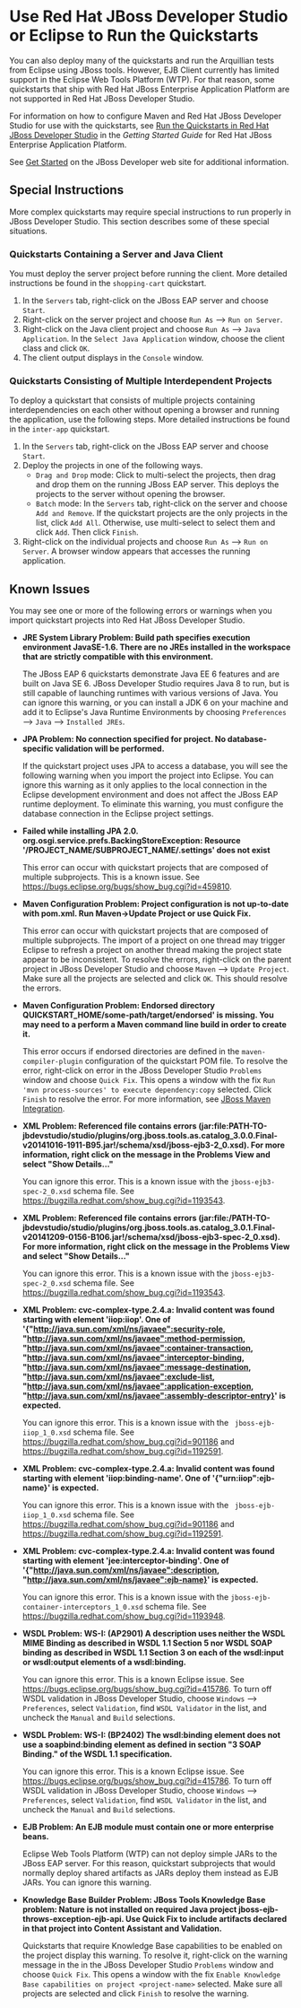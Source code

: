 Use Red Hat JBoss Developer Studio or Eclipse to Run the Quickstarts
============================================================

You can also deploy many of the quickstarts and run the Arquillian tests from Eclipse using JBoss tools. However, EJB Client currently has limited support in the Eclipse Web Tools Platform (WTP). For that reason, some quickstarts that ship with Red Hat JBoss Enterprise Application Platform are not supported in Red Hat JBoss Developer Studio.

For information on how to configure Maven and Red Hat JBoss Developer Studio for use with the quickstarts, see [Run the Quickstarts in Red Hat JBoss Developer Studio](https://access.redhat.com/documentation/en-US/JBoss_Enterprise_Application_Platform/6.4/html-single/Getting_Started_Guide/index.html#Run_the_Quickstarts_in_JBoss_Developer_Studio1 "Run the Quickstarts in Red Hat JBoss Developer Studio") in the _Getting Started Guide_ for Red Hat JBoss Enterprise Application Platform. 

See [Get Started](http://www.jboss.org/get-started/ "Get Started") on the JBoss Developer web site for additional information.

Special Instructions
------------

More complex quickstarts may require special instructions to run properly in JBoss Developer Studio. This section describes some of these special situations.

### Quickstarts Containing a Server and Java Client

You must deploy the server project before running the client. More detailed instructions be found in the `shopping-cart` quickstart. 

1. In the `Servers` tab, right-click on the JBoss EAP server and choose `Start`.
2. Right-click on the server project and choose `Run As` --> `Run on Server`.
3. Right-click on the Java client project and choose `Run As` --> `Java Application`. In the `Select Java Application` window, choose the client class and click `OK`. 
4. The client output displays in the `Console` window.

### Quickstarts Consisting of Multiple Interdependent Projects

To deploy a quickstart that consists of multiple projects containing interdependencies on each other without opening a browser and running the application, use the following steps. More detailed instructions be found in the `inter-app` quickstart. 

1. In the `Servers` tab, right-click on the JBoss EAP server and choose `Start`.
2. Deploy the projects in one of the following ways.
   * `Drag and Drop` mode: Click to multi-select the projects, then drag and drop them on the running JBoss EAP server. This deploys the projects to the server without opening the browser.
   * `Batch` mode: In the `Servers` tab, right-click on the server and choose `Add and Remove`. If the quickstart projects are the only projects in the list, click `Add All`. Otherwise, use multi-select to select them and click `Add`. Then click `Finish`.
3. Right-click on the individual projects and choose `Run As` --> `Run on Server`. A browser window appears that accesses the running application.


Known Issues
------------

You may see one or more of the following errors or warnings when you import quickstart projects into Red Hat JBoss Developer Studio.

* **JRE System Library Problem: Build path specifies execution environment JavaSE-1.6. There are no JREs installed in the workspace that are strictly compatible with this environment.**

    The JBoss EAP 6 quickstarts demonstrate Java EE 6 features and are built on Java SE 6. JBoss Developer Studio requires Java 8 to run, but is still capable of launching runtimes with various versions of Java. You can ignore this warning, or you can install a JDK 6 on your machine and add it to Eclipse's Java Runtime Environments by choosing `Preferences` --> `Java` --> `Installed JREs`.

* **JPA Problem: No connection specified for project. No database-specific validation will be performed.**

    If the quickstart project uses JPA to access a database, you will see the following warning when you import the project into Eclipse. You can ignore this warning as it only applies to the local connection in the Eclipse development environment and does not affect the JBoss EAP runtime deployment. To eliminate this warning, you must configure the database connection in the Eclipse project settings.

* **Failed while installing JPA 2.0.   org.osgi.service.prefs.BackingStoreException: Resource '/PROJECT_NAME/SUBPROJECT_NAME/.settings' does not exist**

     This error can occur with quickstart projects that are composed of multiple subprojects. This is a known issue. See https://bugs.eclipse.org/bugs/show_bug.cgi?id=459810.

* **Maven Configuration Problem: Project configuration is not up-to-date with pom.xml. Run Maven->Update Project or use Quick Fix.**

    This error can occur with quickstart projects that are composed of multiple subprojects. The import of a project on one thread may trigger Eclipse to refresh a project on another thread making the project state appear to be inconsistent. To resolve the errors, right-click on the parent project in JBoss Developer Studio and choose `Maven` --> `Update Project`. Make sure all the projects are selected and click `OK`. This should resolve the errors.

* **Maven Configuration Problem: Endorsed directory QUICKSTART_HOME/some-path/target/endorsed' is missing. You may need to a perform a Maven command line build in order to create it.**
   
    This error occurs if endorsed directories are defined in the `maven-compiler-plugin` configuration of the quickstart POM file. To resolve the error, right-click on error in the JBoss Developer Studio `Problems` window and choose `Quick Fix`. This opens a window with the fix `Run 'mvn process-sources' to execute dependency:copy` selected. Click `Finish` to resolve the error. For more information, see [JBoss Maven Integration](http://docs.jboss.org/tools/whatsnew/maven/maven-news-3.3.0.CR1.html).
    
* **XML Problem: Referenced file contains errors (jar:file:PATH-TO-jbdevstudio/studio/plugins/org.jboss.tools.as.catalog_3.0.0.Final-v20141016-1911-B95.jar!/schema/xsd/jboss-ejb3-2_0.xsd).  For more information, right click on the message in the Problems View and select "Show Details..."**

    You can ignore this error. This is a known issue with the `jboss-ejb3-spec-2_0.xsd` schema file. See <https://bugzilla.redhat.com/show_bug.cgi?id=1193543>.

* **XML Problem: Referenced file contains errors (jar:file:/PATH-TO-jbdevstudio/studio/plugins/org.jboss.tools.as.catalog_3.0.1.Final-v20141209-0156-B106.jar!/schema/xsd/jboss-ejb3-spec-2_0.xsd).  For more information, right click on the message in the Problems View and select "Show Details..."**

    You can ignore this error. This is a known issue with the `jboss-ejb3-spec-2_0.xsd` schema file. See <https://bugzilla.redhat.com/show_bug.cgi?id=1193543>.

* **XML Problem: cvc-complex-type.2.4.a: Invalid content was found starting with element 'iiop:iiop'. One of '{"http://java.sun.com/xml/ns/javaee":security-role, "http://java.sun.com/xml/ns/javaee":method-permission, "http://java.sun.com/xml/ns/javaee":container-transaction, "http://java.sun.com/xml/ns/javaee":interceptor-binding, "http://java.sun.com/xml/ns/javaee":message-destination, "http://java.sun.com/xml/ns/javaee":exclude-list, "http://java.sun.com/xml/ns/javaee":application-exception, "http://java.sun.com/xml/ns/javaee":assembly-descriptor-entry}' is expected.**

    You can ignore this error. This is a known issue with the ` jboss-ejb-iiop_1_0.xsd` schema file. See <https://bugzilla.redhat.com/show_bug.cgi?id=901186> and <https://bugzilla.redhat.com/show_bug.cgi?id=1192591>.
 
* **XML Problem: cvc-complex-type.2.4.a: Invalid content was found starting with element 'iiop:binding-name'. One of '{"urn:iiop":ejb-name}' is expected.**

    You can ignore this error. This is a known issue with the ` jboss-ejb-iiop_1_0.xsd` schema file. See <https://bugzilla.redhat.com/show_bug.cgi?id=901186> and <https://bugzilla.redhat.com/show_bug.cgi?id=1192591>.
 
* **XML Problem: cvc-complex-type.2.4.a: Invalid content was found starting with element 'jee:interceptor-binding'. One of '{"http://java.sun.com/xml/ns/javaee":description, "http://java.sun.com/xml/ns/javaee":ejb-name}' is expected.**

    You can ignore this error. This is a known issue with the `jboss-ejb-container-interceptors_1_0.xsd` schema file. See <https://bugzilla.redhat.com/show_bug.cgi?id=1193948>.
 
* **WSDL Problem: WS-I: (AP2901) A description uses neither the WSDL MIME Binding as described in WSDL 1.1 Section 5 nor WSDL SOAP binding as described in WSDL 1.1 Section 3 on each of the wsdl:input or wsdl:output elements of a wsdl:binding.**

    You can ignore this error. This is a known Eclipse issue. See <https://bugs.eclipse.org/bugs/show_bug.cgi?id=415786>. To turn off WSDL validation in JBoss Developer Studio, choose `Windows` --> `Preferences`, select `Validation`, find `WSDL Validator` in the list, and uncheck the `Manual` and `Build` selections.

* **WSDL Problem: WS-I: (BP2402) The wsdl:binding element does not use a soapbind:binding element as defined in section "3 SOAP Binding." of the WSDL 1.1 specification.**

    You can ignore this error. This is a known Eclipse issue. See <https://bugs.eclipse.org/bugs/show_bug.cgi?id=415786>. To turn off WSDL validation in JBoss Developer Studio, choose `Windows` --> `Preferences`, select `Validation`, find `WSDL Validator` in the list, and uncheck the `Manual` and `Build` selections.

* **EJB Problem: An EJB module must contain one or more enterprise beans.** 
 
     Eclipse Web Tools Platform (WTP) can not deploy simple JARs to the JBoss EAP server. For this reason, quickstart subprojects that would normally deploy shared artifacts as JARs deploy them instead as EJB JARs. You can ignore this warning.

* **Knowledge Base Builder Problem: JBoss Tools Knowledge Base problem: Nature is not installed on required Java project jboss-ejb-throws-exception-ejb-api. Use Quick Fix to include artifacts declared in that project into Content Assistant and Validation.**
 
     Quickstarts that require Knowledge Base capabilities to be enabled on the project display this warning. To resolve it, right-click on the warning message in the in the JBoss Developer Studio `Problems` window and choose `Quick Fix`. This opens a window with the fix `Enable Knowledge Base capabilities on project <project-name>` selected. Make sure all projects are selected and click `Finish` to resolve the warning.


